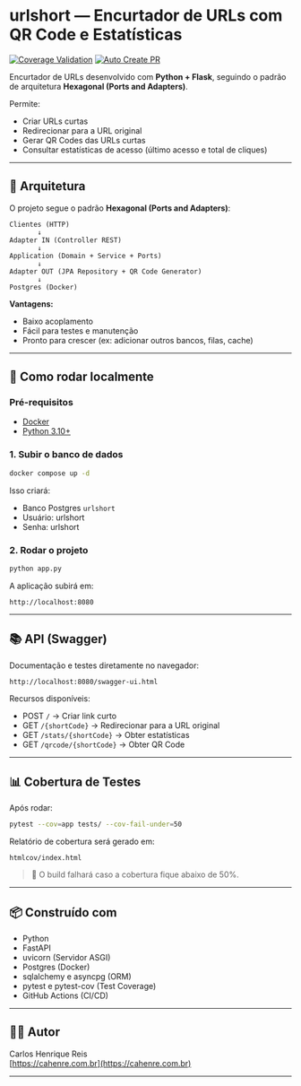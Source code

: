 # urlshort — Encurtador de URLs com QR Code e Estatísticas


[![Coverage Validation](https://github.com/Carlos-Henreis/encurtador-url-api/actions/workflows/validate-coverage.yml/badge.svg)](https://github.com/Carlos-Henreis/encurtador-url-api/actions/workflows/validate-coverage.yml)
[![Auto Create PR](https://github.com/Carlos-Henreis/encurtador-url-api/actions/workflows/auto-create-pr.yml/badge.svg)](https://github.com/Carlos-Henreis/encurtador-url-api/actions/workflows/auto-create-pr.yml)

Encurtador de URLs desenvolvido com **Python + Flask**, seguindo o padrão de arquitetura **Hexagonal (Ports and Adapters)**.

Permite:

- Criar URLs curtas
- Redirecionar para a URL original
- Gerar QR Codes das URLs curtas
- Consultar estatísticas de acesso (último acesso e total de cliques)

---

## 📐 Arquitetura

O projeto segue o padrão **Hexagonal (Ports and Adapters)**:

```
Clientes (HTTP) 
       ↓
Adapter IN (Controller REST)
       ↓
Application (Domain + Service + Ports)
       ↓
Adapter OUT (JPA Repository + QR Code Generator)
       ↓
Postgres (Docker)
```

**Vantagens:**

- Baixo acoplamento
- Fácil para testes e manutenção
- Pronto para crescer (ex: adicionar outros bancos, filas, cache)

---

## 🚀 Como rodar localmente

### Pré-requisitos

- [Docker](https://www.docker.com/get-started/)
- [Python 3.10+](https://www.python.org/downloads/)

### 1. Subir o banco de dados

```bash
docker compose up -d
```

Isso criará:

- Banco Postgres `urlshort`
- Usuário: urlshort
- Senha: urlshort

### 2. Rodar o projeto

```bash
python app.py
```

A aplicação subirá em:

```
http://localhost:8080
```

---

## 📚 API (Swagger)

Documentação e testes diretamente no navegador:

```
http://localhost:8080/swagger-ui.html
```

Recursos disponíveis:

- POST `/` → Criar link curto
- GET `/{shortCode}` → Redirecionar para a URL original
- GET `/stats/{shortCode}` → Obter estatísticas
- GET `/qrcode/{shortCode}` → Obter QR Code

---

## 📊 Cobertura de Testes

Após rodar:

```bash
pytest --cov=app tests/ --cov-fail-under=50
```

Relatório de cobertura será gerado em:

```
htmlcov/index.html
```

> 🚦 O build falhará caso a cobertura fique abaixo de 50%.

---

## 📦 Construído com

- Python
- FastAPI
- uvicorn (Servidor ASGI)
- Postgres (Docker)
- sqlalchemy e asyncpg (ORM)
- pytest e pytest-cov (Test Coverage)
- GitHub Actions (CI/CD)

---

## 🧑‍💻 Autor

Carlos Henrique Reis  
[https://cahenre.com.br](https://cahenre.com.br)

---
